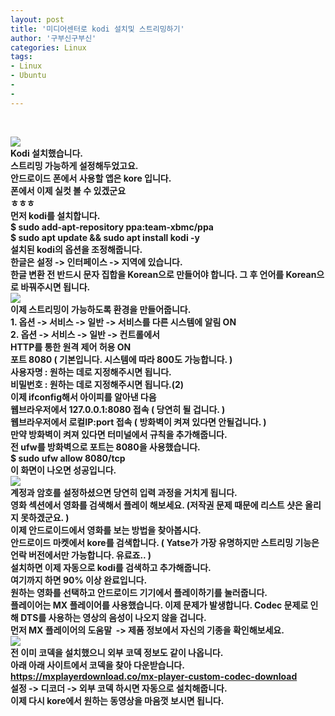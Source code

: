 ```yaml
---
layout: post
title: '미디어센터로 kodi 설치및 스트리밍하기'
author: '구부신구부신'
categories: Linux
tags:
- Linux
- Ubuntu
-
- 
---
```



<script> location.href='https://cafe.naver.com/develoid/863566' ; </script>

<p>&nbsp;</p><div><div><img src="https://dthumb-phinf.pstatic.net/?src=%22https%3A%2F%2Fcafeptthumb-phinf.pstatic.net%2FMjAxOTA0MTJfMjIw%2FMDAxNTU1MDc1ODI1NzE4.VyMRd4l8UxIf83Kzn1d6pzi7tfkSNkFmf5zcvOxPJ7sg.Dd0hLipQgJVjr20iOqhYTj_TjKJDTwOxNN5_O2asW9Mg.PNG.searphiel9%2F%25EB%2594%2594%25EB%25B2%25A8_%25EA%25B2%258C%25EC%258B%259C%25EA%25B8%2580.png%3Ftype%3Dw740%22&amp;type=cafe_wa740"></div><div><b></div><div>Kodi 설치했습니다.</div><div>스트리밍 가능하게 설정해두었고요.</div><div>안드로이드 폰에서 사용할 앱은 kore 입니다.</div><div><b></div><div>폰에서 이제 실컷 볼 수 있겠군요</div><div>ㅎㅎㅎ</div><div><b></div><div>먼저 kodi를 설치합니다.&nbsp;</div><div><div>$ sudo add-apt-repository ppa:team-xbmc/ppa</div><div>$ sudo apt update &amp;&amp; sudo apt install kodi -y</div><div><b>설치된 kodi의 옵션을 조정해줍니다.&nbsp;</div><div>한글은 설정 -&gt; 인터페이스 -&gt; 지역에 있습니다.&nbsp;</div><div>한글 변환 전 반드시 문자 집합을 Korean으로 만들어야 합니다. 그 후 언어를 Korean으로 바꿔주시면 됩니다.&nbsp;</div><div><img src="https://cafeptthumb-phinf.pstatic.net/MjAxOTA0MTNfMjg2/MDAxNTU1MTQ5MDU5NzY0.uhtRiuUWcED4V6P77HKQpuMZ5wXjZgxMVSvsIO1ZERAg.Yicn7pYcuLBr3wUgoMFDWbLeOivJmJI9vMYNMRA12K4g.PNG.dominant4u/%EC%8A%A4%ED%81%AC%EB%A6%B0%EC%83%B7%2C_2019-04-13_18-50-37.png?type=w740"><b></div><div><b></div><div>이제 스트리밍이 가능하도록 환경을 만들어줍니다.&nbsp;</div><div>1. 옵션 -&gt; 서비스 -&gt; 일반 -&gt; 서비스를 다른 시스템에 알림 ON</div><div>2. 옵션 -&gt; 서비스 -&gt; 일반 -&gt; 컨트롤에서&nbsp;</div><div>HTTP를 통한 원격 제어 허용 ON</div><div>포트 8080 ( 기본입니다. 시스템에 따라 800도 가능합니다. )</div><div>사용자명 : 원하는 데로 지정해주시면 됩니다.&nbsp;</div><div>비밀번호 : 원하는 데로 지정해주시면 됩니다.(2)</div><div><b></div><div>이제 ifconfig해서 아이피를 알아낸 다음</div><div>웹브라우저에서 127.0.0.1:8080 접속 ( 당연히 될 겁니다. )&nbsp;</div><div><span>웹브라우저에서 로컬IP:port 접속 ( 방화벽이 켜져 있다면 안될겁니다. )</span></div><div><b></div><div><span>만약 방화벽이 켜져 있다면 터미널에서 규칙을 추가해줍니다.&nbsp;</span></div><div><span>전 ufw를 방화벽으로 포트는 8080을 사용했습니다.&nbsp;</span></div><div><span>$ sudo ufw allow 8080/tcp</span></div><div><b></div><div>이 화면이 나오면 성공입니다.&nbsp;</div><div><img src="https://cafeptthumb-phinf.pstatic.net/MjAxOTA0MTNfNzAg/MDAxNTU1MTQ5NTY4Mzg4.fhzj9-8mBDFXoi0QezzmHqZtXw1BX3bqcRsgr7meZG4g.joiYJwhk4eq6hhXWM5srYpFwLxQVH9oS1oOp0j6V3dgg.PNG.dominant4u/%EC%8A%A4%ED%81%AC%EB%A6%B0%EC%83%B7%2C_2019-04-13_18-59-15.png?type=w740"><b></div><div><b></div><div>계정과 암호를 설정하셨으면 당연히 입력 과정을 거치게 됩니다.&nbsp;</div><div><b></div><div>영화 섹션에서 영화를 검색해서 플레이 해보세요. (저작권 문제 때문에 리스트 샷은 올리지 못하겠군요. )</div><div><b></div><div>이제 안드로이드에서 영화를 보는 방법을 찾아봅시다.&nbsp;</div><div><b></div><div>안드로이드 마켓에서 kore를 검색합니다. ( Yatse가 가장 유명하지만 스트리밍 기능은 언락 버전에서만 가능합니다. 유료죠.. )</div><div>설치하면 이제 자동으로 kodi를 검색하고 추가해줍니다.&nbsp;</div><div><b></div><div>여기까지 하면 90% 이상 완료입니다.&nbsp;</div><div>원하는 영화를 선택하고 안드로이드 기기에서 플레이하기를 눌러줍니다.&nbsp;</div><div><b></div><div>플레이어는 MX 플레이어를 사용했습니다. 이제 문제가 발생합니다. Codec 문제로 인해 DTS를 사용하는 영상의 음성이 나오지 않을 겁니다.</div><div><b></div><div>먼저 MX 플레이어의 도움말&nbsp; -&gt; 제품 정보에서 자신의 기종을 확인해보세요.&nbsp;</div><div><b></div><div><img src="https://cafeptthumb-phinf.pstatic.net/MjAxOTA0MTNfNTUg/MDAxNTU1MTUwNDEyNjEz.8f2igxl616IVUnh1NC_m9Qwo0GJ0r6vlXfQaO9rzR6Eg.MEejdtBIzKpjHfc-lxypVtDosNP7I1jwYzNaUCPbp9gg.JPEG.dominant4u/Screenshot_20190413-190945_MX_Player.jpg?type=w740"></div><div><b></div><div><div><b>전 이미 코덱을 설치했으니 외부 코덱 정보도 같이 나옵니다.&nbsp;</div><div><b></div><div>아래 아래 사이트에서 코덱을 찾아 다운받습니다.&nbsp;</div><div><a href="https://mxplayerdownload.co/mx-player-custom-codec-download">https://mxplayerdownload.co/mx-player-custom-codec-download</a></div><div><b></div><div>설정 -&gt; 디코더 -&gt; 외부 코덱 하시면 자동으로 설치해줍니다.&nbsp;</div><div><b></div><div>이제 다시 kore에서 원하는 동영상을 마음껏 보시면 됩니다.&nbsp;&nbsp;</div></div><div><p>&nbsp;</p><p>&nbsp;</p><b></div><div><b></div><div><b></div><div><span><b></span></div><div><b></div><div>&nbsp;</div><div><b></div><div><b></div><div><b></div></div></div>
